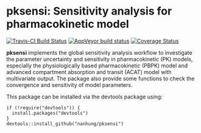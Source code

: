 # pksensi: Sensitivity analysis for pharmacokinetic model

[![Travis-CI Build Status](https://travis-ci.org/nanhung/pksensi.svg?branch=master)](https://travis-ci.org/nanhung/pksensi)
[![AppVeyor build status](https://ci.appveyor.com/api/projects/status/github/nanhung/pksensi?branch=master&svg=true)](https://ci.appveyor.com/project/nanhung/pksensi)
[![Coverage Status](https://img.shields.io/codecov/c/github/nanhung/pksensi/master.svg)](https://codecov.io/github/nanhung/pksensi?branch=master)


**pksensi** implements the global sensitivity analysis workflow to investigate the parameter uncertainty and sensitivity in pharmacokinetic (PK) models, especially the physiologically based pharmacokinetic (PBPK) model and advanced compartment absorption and transit (ACAT) model with multivariate output. The package also provide some functions to check the convergence and sensitivity of model parameters.

This package can be installed via the devtools package using:  
```
if (!require("devtools")) {
  install.packages("devtools")
}
devtools::install_github("nanhung/pksensi")
```
